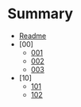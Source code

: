 
# Summary
* [Readme](README.md)
* [00]
  * [001](./docs/001.md)
  * [002](./docs/002.md)
  * [003](./docs/003.md)
* [10]
  * [101](./docs/101.md)
  * [102](./docs/102.md)